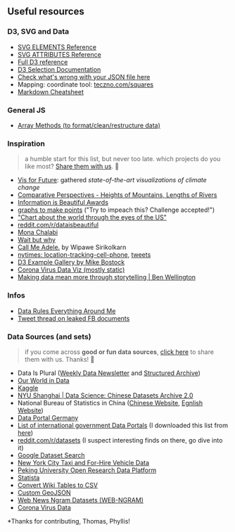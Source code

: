 ## Useful resources


### D3, SVG and Data
- [SVG ELEMENTS Reference](https://developer.mozilla.org/en-US/docs/Web/SVG/Element)
- [SVG ATTRIBUTES Reference](https://developer.mozilla.org/en-US/docs/Web/SVG/Attribute)
- [Full D3 reference](https://github.com/d3/d3/wiki)
- [D3 Selection Documentation](https://github.com/d3/d3-selection)
- [Check what's wrong with your JSON file here](https://jsonlint.com/)
- Mapping: coordinate tool: [teczno.com/squares](http://teczno.com/squares/)
- [Markdown Cheatsheet](https://guides.github.com/features/mastering-markdown/)

### General JS
- [Array Methods (to format/clean/restructure data)](https://dev.to/thegamefreak720/how-not-to-be-scared-of-js-array-methods-foreach-map-filter-and-reduce-2c13)

### Inspiration
> a humble start for this list, but never too late. which projects do you like most? [Share them with us](https://forms.gle/uQUfHEB1TCVETpZs7). 🍒

- [Vis for Future](https://uclab.fh-potsdam.de/vff/): gathered *state-of-the-art visualizations of climate change*
- [Comparative Perspectives - Heights of Mountains, Lengths of Rivers](http://bibliodyssey.blogspot.com/2008/10/river-deep-mountain-high.html)
- [Information is Beautiful Awards](https://www.informationisbeautifulawards.com/showcase)
- [graphs to make points](https://twitter.com/karim_douieb/status/1181695687005745153) ("Try to impeach this? Challenge accepted!")
- ["Chart about the world through the eyes of the US"](https://pudding.cool/2018/12/countries/)
- [reddit.com/r/dataisbeautiful](https://www.reddit.com/r/dataisbeautiful/)
- [Mona Chalabi](https://www.instagram.com/monachalabi/)
- [Wait but why](https://waitbutwhy.com/)
- [Call Me Adele.](https://medium.com/@wipaweeeeee/call-me-adele-f37162b6ffe5) by Wipawe Sirikolkarn
- [nytimes: location-tracking-cell-phone](https://www.nytimes.com/interactive/2019/12/19/opinion/location-tracking-cell-phone.html), [tweets](https://twitter.com/stuartathompson/status/1207653794462535680)
- [D3 Example Gallery by Mike Bostock](https://observablehq.com/@d3/gallery)
- [Corona Virus Data Viz (mostly static)](https://multimedia.scmp.com/infographics/news/china/article/3047038/wuhan-virus/index.html?)
- [Making data mean more through storytelling | Ben Wellington](https://www.youtube.com/watch?v=6xsvGYIxJok)

### Infos

- [Data Rules Everything Around Me](http://dream.netizen.org/)
- [Tweet thread on leaked FB documents](https://twitter.com/WolfieChristl/status/1193990979721793537?s=20)

### Data Sources (and sets)
> if you come across **good or fun data sources**, [click here](https://forms.gle/66oLcntJBgvC3sQaA) to share them with us. Thanks! 🐙


- Data Is Plural ([Weekly Data Newsletter](https://tinyletter.com/data-is-plural) and [Structured Archive](https://docs.google.com/spreadsheets/d/1wZhPLMCHKJvwOkP4juclhjFgqIY8fQFMemwKL2c64vk/edit#gid=0))
- [Our World in Data](https://ourworldindata.org)
- [Kaggle](https://www.kaggle.com/datasets)
- [NYU Shanghai | Data Science: Chinese Datasets Archive 2.0](https://datascience.shanghai.nyu.edu/datasets)
- National Bureau of Statistics in China ([Chinese Website](http://data.stats.gov.cn/easyquery.htm), [Egnlish Website](http://data.stats.gov.cn/english/))
- [Data Portal Germany](https://www.govdata.de/)
- [List of international government Data Portals](gov-data-portals) (I downloaded this list from [here](https://www.data.gov/open-gov/))
- [reddit.com/r/datasets](https://www.reddit.com/r/datasets/) (I suspect interesting finds on there, go dive into it)
- [Google Dataset Search](https://toolbox.google.com/datasetsearch)
- [New York City Taxi and For-Hire Vehicle Data](https://github.com/toddwschneider/nyc-taxi-data)
- [Peking University Open Research Data Platform](https://opendata.pku.edu.cn/)
- [Statista](https://www.statista.com/)
- [Convert Wiki Tables to CSV](https://wikitable2csv.ggor.de/)
- [Custom GeoJSON](https://geojson-maps.ash.ms/)
- [Web News Ngram Datasets (WEB-NGRAM)](https://blog.gdeltproject.org/announcing-the-web-news-ngram-datasets-web-ngram/)
- [Corona Virus Data](https://www.kaggle.com/sudalairajkumar/novel-corona-virus-2019-dataset)

\*Thanks for contributing, Thomas, Phyllis!
